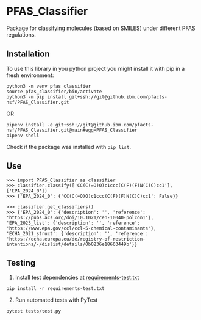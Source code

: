 # PFAS_Classifier

Package for classifying molecules (based on SMILES) under different PFAS regulations.

## Installation

To use this library in you python project you might install it with pip in a fresh environment:

```cli
python3 -m venv pfas_classifier
source pfas_classifier/bin/activate
python3 -m pip install git+ssh://git@github.ibm.com/pfacts-nsf/PFAS_Classifier.git

```

OR

```cli
pipenv install -e git+ssh://git@github.ibm.com/pfacts-nsf/PFAS_Classifier.git@main#egg=PFAS_Classifier
pipenv shell
```

Check if the package was installed with `pip list`.

## Use

```cli
>>> import PFAS_Classifier as classifier
>>> classifier.classify(['CC(C(=O)O)c1ccc(C(F)(F)N(C)C)cc1'],['EPA_2024_0'])
>>> {'EPA_2024_0': {'CC(C(=O)O)c1ccc(C(F)(F)N(C)C)cc1': False}}

>>> classifier.get_classifiers()
>>> {'EPA_2024_0': {'description': '', 'reference': 'https://pubs.acs.org/doi/10.1021/cen-10040-polcon1'}, 'EPA_2023_list': {'description': '', 'reference': 'https://www.epa.gov/ccl/ccl-5-chemical-contaminants'}, 'ECHA_2021_struct': {'description': '', 'reference': 'https://echa.europa.eu/de/registry-of-restriction-intentions/-/dislist/details/0b0236e18663449b'}}
```

## Testing

1. Install test dependencies at [requirements-test.txt](requirements-test.txt)

```cli
pip install -r requirements-test.txt
```

2. Run automated tests with PyTest

```cli
pytest tests/test.py
```
